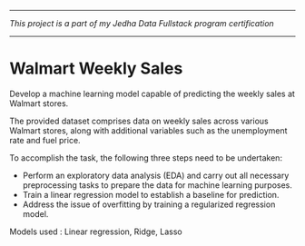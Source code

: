 -----------------------------------------------------------------------------------------------------------------------------

*This project is a part of my Jedha Data Fullstack program certification*

-----------------------------------------------------------------------------------------------------------------------------


# Walmart Weekly Sales

Develop a machine learning model capable of predicting the weekly sales at Walmart stores.

The provided dataset comprises data on weekly sales across various Walmart stores, along with additional variables such as the unemployment rate and fuel price. 

To accomplish the task, the following three steps need to be undertaken:

   - Perform an exploratory data analysis (EDA) and carry out all necessary preprocessing tasks to prepare the data for machine learning purposes.
   - Train a linear regression model to establish a baseline for prediction.
   - Address the issue of overfitting by training a regularized regression model.

Models used :
Linear regression, Ridge, Lasso
